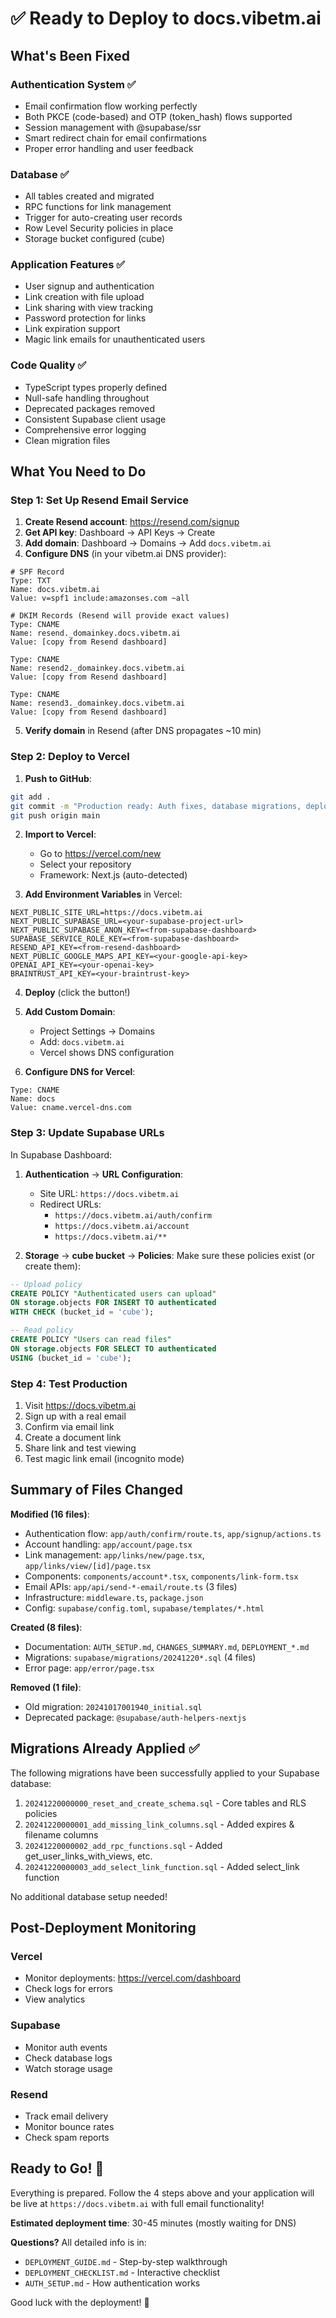 # ✅ Ready to Deploy to docs.vibetm.ai

## What's Been Fixed

### Authentication System ✅

- Email confirmation flow working perfectly
- Both PKCE (code-based) and OTP (token_hash) flows supported
- Session management with @supabase/ssr
- Smart redirect chain for email confirmations
- Proper error handling and user feedback

### Database ✅

- All tables created and migrated
- RPC functions for link management
- Trigger for auto-creating user records
- Row Level Security policies in place
- Storage bucket configured (cube)

### Application Features ✅

- User signup and authentication
- Link creation with file upload
- Link sharing with view tracking
- Password protection for links
- Link expiration support
- Magic link emails for unauthenticated users

### Code Quality ✅

- TypeScript types properly defined
- Null-safe handling throughout
- Deprecated packages removed
- Consistent Supabase client usage
- Comprehensive error logging
- Clean migration files

## What You Need to Do

### Step 1: Set Up Resend Email Service

1. **Create Resend account**: https://resend.com/signup
2. **Get API key**: Dashboard → API Keys → Create
3. **Add domain**: Dashboard → Domains → Add `docs.vibetm.ai`
4. **Configure DNS** (in your vibetm.ai DNS provider):

```dns
# SPF Record
Type: TXT
Name: docs.vibetm.ai
Value: v=spf1 include:amazonses.com ~all

# DKIM Records (Resend will provide exact values)
Type: CNAME
Name: resend._domainkey.docs.vibetm.ai
Value: [copy from Resend dashboard]

Type: CNAME
Name: resend2._domainkey.docs.vibetm.ai
Value: [copy from Resend dashboard]

Type: CNAME
Name: resend3._domainkey.docs.vibetm.ai
Value: [copy from Resend dashboard]
```

5. **Verify domain** in Resend (after DNS propagates ~10 min)

### Step 2: Deploy to Vercel

1. **Push to GitHub**:

```bash
git add .
git commit -m "Production ready: Auth fixes, database migrations, deployment config"
git push origin main
```

2. **Import to Vercel**:

   - Go to https://vercel.com/new
   - Select your repository
   - Framework: Next.js (auto-detected)

3. **Add Environment Variables** in Vercel:

```env
NEXT_PUBLIC_SITE_URL=https://docs.vibetm.ai
NEXT_PUBLIC_SUPABASE_URL=<your-supabase-project-url>
NEXT_PUBLIC_SUPABASE_ANON_KEY=<from-supabase-dashboard>
SUPABASE_SERVICE_ROLE_KEY=<from-supabase-dashboard>
RESEND_API_KEY=<from-resend-dashboard>
NEXT_PUBLIC_GOOGLE_MAPS_API_KEY=<your-google-api-key>
OPENAI_API_KEY=<your-openai-key>
BRAINTRUST_API_KEY=<your-braintrust-key>
```

4. **Deploy** (click the button!)

5. **Add Custom Domain**:

   - Project Settings → Domains
   - Add: `docs.vibetm.ai`
   - Vercel shows DNS configuration

6. **Configure DNS for Vercel**:

```dns
Type: CNAME
Name: docs
Value: cname.vercel-dns.com
```

### Step 3: Update Supabase URLs

In Supabase Dashboard:

1. **Authentication** → **URL Configuration**:

   - Site URL: `https://docs.vibetm.ai`
   - Redirect URLs:
     - `https://docs.vibetm.ai/auth/confirm`
     - `https://docs.vibetm.ai/account`
     - `https://docs.vibetm.ai/**`

2. **Storage** → **cube bucket** → **Policies**:
   Make sure these policies exist (or create them):

```sql
-- Upload policy
CREATE POLICY "Authenticated users can upload"
ON storage.objects FOR INSERT TO authenticated
WITH CHECK (bucket_id = 'cube');

-- Read policy
CREATE POLICY "Users can read files"
ON storage.objects FOR SELECT TO authenticated
USING (bucket_id = 'cube');
```

### Step 4: Test Production

1. Visit https://docs.vibetm.ai
2. Sign up with a real email
3. Confirm via email link
4. Create a document link
5. Share link and test viewing
6. Test magic link email (incognito mode)

## Summary of Files Changed

**Modified (16 files)**:

- Authentication flow: `app/auth/confirm/route.ts`, `app/signup/actions.ts`
- Account handling: `app/account/page.tsx`
- Link management: `app/links/new/page.tsx`, `app/links/view/[id]/page.tsx`
- Components: `components/account*.tsx`, `components/link-form.tsx`
- Email APIs: `app/api/send-*-email/route.ts` (3 files)
- Infrastructure: `middleware.ts`, `package.json`
- Config: `supabase/config.toml`, `supabase/templates/*.html`

**Created (8 files)**:

- Documentation: `AUTH_SETUP.md`, `CHANGES_SUMMARY.md`, `DEPLOYMENT_*.md`
- Migrations: `supabase/migrations/20241220*.sql` (4 files)
- Error page: `app/error/page.tsx`

**Removed (1 file)**:

- Old migration: `20241017001940_initial.sql`
- Deprecated package: `@supabase/auth-helpers-nextjs`

## Migrations Already Applied ✅

The following migrations have been successfully applied to your Supabase database:

1. `20241220000000_reset_and_create_schema.sql` - Core tables and RLS policies
2. `20241220000001_add_missing_link_columns.sql` - Added expires & filename columns
3. `20241220000002_add_rpc_functions.sql` - Added get_user_links_with_views, etc.
4. `20241220000003_add_select_link_function.sql` - Added select_link function

No additional database setup needed!

## Post-Deployment Monitoring

### Vercel

- Monitor deployments: https://vercel.com/dashboard
- Check logs for errors
- View analytics

### Supabase

- Monitor auth events
- Check database logs
- Watch storage usage

### Resend

- Track email delivery
- Monitor bounce rates
- Check spam reports

## Ready to Go! 🚀

Everything is prepared. Follow the 4 steps above and your application will be live at `https://docs.vibetm.ai` with full email functionality!

**Estimated deployment time**: 30-45 minutes (mostly waiting for DNS)

**Questions?** All detailed info is in:

- `DEPLOYMENT_GUIDE.md` - Step-by-step walkthrough
- `DEPLOYMENT_CHECKLIST.md` - Interactive checklist
- `AUTH_SETUP.md` - How authentication works

Good luck with the deployment! 🎉
